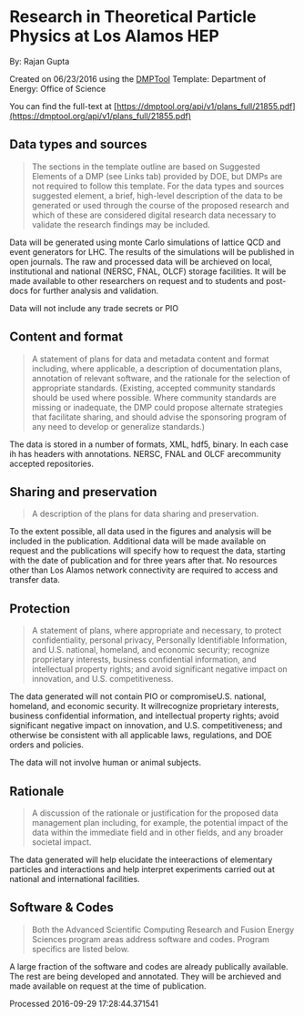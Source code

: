 # Research in Theoretical Particle Physics at Los Alamos HEP

By: Rajan Gupta

Created on 06/23/2016 using the [DMPTool](https://dmp.cdlib.org/) Template: Department of Energy: Office of Science

You can find the full-text at [https://dmptool.org/api/v1/plans_full/21855.pdf](https://dmptool.org/api/v1/plans_full/21855.pdf) 

## Data types and sources

> The sections in the template outline are based on Suggested Elements of a DMP (see Links tab) provided by DOE, but DMPs are not required to follow this template. For the data types and sources suggested element, a brief, high-level description of the data to be generated or used through the course of the proposed research and which of these are considered digital research data necessary to validate the research findings may be included.


Data will be generated using monte Carlo simulations of lattice QCD and event generators for LHC. The results of the simulations will be published in open journals. The raw and processed data will be archieved on local, institutional and national (NERSC, FNAL, OLCF) storage facilities. It will be made available to other researchers on request and to students and post-docs for further analysis and validation.



Data will not include any trade secrets or PIO


## Content and format

> A statement of plans for data and metadata content and format including, where applicable, a description of documentation plans, annotation of relevant software, and the rationale for the selection of appropriate standards. (Existing, accepted community standards should be used where possible. Where community standards are missing or inadequate, the DMP could propose alternate strategies that facilitate sharing, and should advise the sponsoring program of any need to develop or generalize standards.)

The data is stored in a number of formats, XML, hdf5, binary. In each case ih has headers with annotations. NERSC, FNAL and OLCF arecommunity accepted repositories.


## Sharing and preservation

> A description of the plans for data sharing and preservation.

To the extent possible, all data used in the figures and analysis will be included in the publication. Additional data will be made available on request and the publications will specify how to request the data, starting with the date of publication and for three years after that. No resources other than Los Alamos network connectivity are required to access and transfer data.


## Protection

> A statement of plans, where appropriate and necessary, to protect confidentiality, personal privacy, Personally Identifiable Information, and U.S. national, homeland, and economic security; recognize proprietary interests, business confidential information, and intellectual property rights; and avoid significant negative impact on innovation, and U.S. competitiveness.

The data generated will not contain PIO or compromiseU.S. national, homeland, and economic security. It willrecognize proprietary interests, business confidential information, and intellectual property rights; avoid significant negative impact on innovation, and U.S. competitiveness; and otherwise be consistent with all applicable laws, regulations, and DOE orders and policies.

The data will not involve human or animal subjects.


## Rationale

> A discussion of the rationale or justification for the proposed data management plan including, for example, the potential impact of the data within the immediate field and in other fields, and any broader societal impact.

The data generated will help elucidate the inteeractions of elementary particles and interactions and help interpret experiments carried out at national and international facilities.


## Software & Codes

> Both the Advanced Scientific Computing Research and Fusion Energy Sciences program areas address software and codes. Program specifics are listed below.

A large fraction of the software and codes are already publically available. The rest are being developed and annotated. They will be archieved and made available on request at the time of publication.


Processed 2016-09-29 17:28:44.371541
